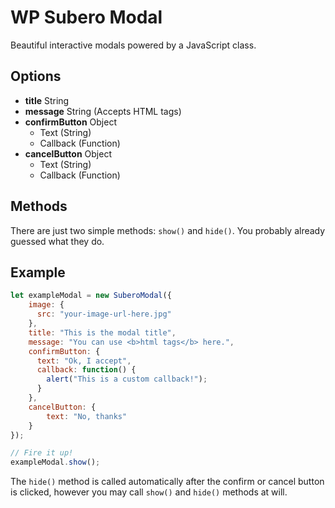 # WP Subero Modal
Beautiful interactive modals powered by a JavaScript class.

## Options

* **title** String  
* **message** String (Accepts HTML tags)
* **confirmButton** Object
  * Text (String)
  * Callback (Function)
* **cancelButton** Object
  * Text (String)
  * Callback (Function)

## Methods
There are just two simple methods: `show()` and `hide()`. You probably already guessed what they do.

## Example
``` javascript
let exampleModal = new SuberoModal({
    image: {
      src: "your-image-url-here.jpg"
    },
    title: "This is the modal title",
    message: "You can use <b>html tags</b> here.",
    confirmButton: {
      text: "Ok, I accept",
      callback: function() {
        alert("This is a custom callback!");
      }
    },
    cancelButton: {
        text: "No, thanks"
    }
});

// Fire it up!
exampleModal.show();
```
The `hide()` method is called automatically after the confirm or cancel button is clicked, however you may call `show()` and `hide()` methods at will.
